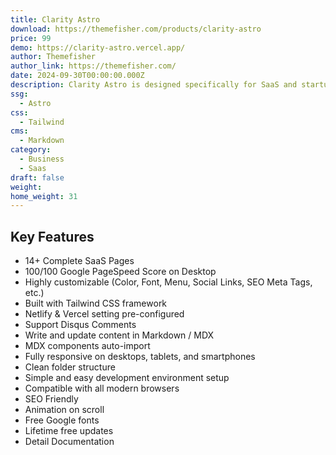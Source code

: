 ```yaml
---
title: Clarity Astro
download: https://themefisher.com/products/clarity-astro
price: 99
demo: https://clarity-astro.vercel.app/
author: Themefisher
author_link: https://themefisher.com/
date: 2024-09-30T00:00:00.000Z
description: Clarity Astro is designed specifically for SaaS and startup companies. Developed using Astro and enhanced with Tailwind CSS, it offers a clean, minimalist design that ensures a smooth user experience right from the start. With its contemporary layout and fast loading times, it's an ideal choice for increasing conversions on SaaS websites.
ssg:
  - Astro
css:
  - Tailwind
cms:
  - Markdown
category:
  - Business
  - Saas
draft: false
weight: 
home_weight: 31
---
```



## Key Features

- 14+ Complete SaaS Pages
- 100/100 Google PageSpeed Score on Desktop
- Highly customizable (Color, Font, Menu, Social Links, SEO Meta Tags, etc.)
- Built with Tailwind CSS framework
- Netlify & Vercel setting pre-configured
- Support Disqus Comments
- Write and update content in Markdown / MDX
- MDX components auto-import
- Fully responsive on desktops, tablets, and smartphones
- Clean folder structure
- Simple and easy development environment setup
- Compatible with all modern browsers
- SEO Friendly
- Animation on scroll
- Free Google fonts
- Lifetime free updates
- Detail Documentation